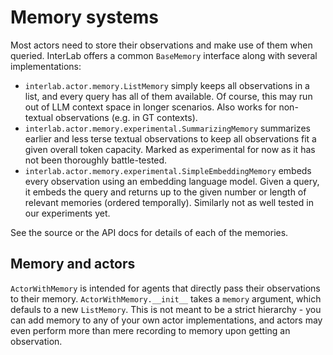 # Memory systems

Most actors need to store their observations and make use of them when
queried. InterLab offers a common `BaseMemory` interface along with several
implementations:

* `interlab.actor.memory.ListMemory` simply keeps all observations in a list, and 
  every query has all of them available. Of course, this may run out of LLM context space
  in longer scenarios. Also works for non-textual observations (e.g. in GT contexts).
* `interlab.actor.memory.experimental.SummarizingMemory` summarizes earlier and less terse
  textual observations to keep all observations fit a given overall token capacity. Marked
  as experimental for now as it has not been thoroughly battle-tested.
* `interlab.actor.memory.experimental.SimpleEmbeddingMemory` embeds every observation using
  an embedding language model. Given a query, it embeds the query and returns up to the
  given number or length of relevant memories (ordered temporally). Similarly not as well
  tested in our experiments yet.

See the source or the API docs for details of each of the memories.

## Memory and actors

`ActorWithMemory` is intended for agents that directly pass their observations to their
memory. `ActorWithMemory.__init__` takes a `memory` argument, which defauls
to a new `ListMemory`. This is not meant to be a strict hierarchy - you can add
memory to any of your own actor implementations, and actors may even perform more than
mere recording to memory upon getting an observation.

